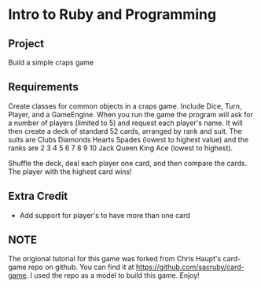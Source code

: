 # Intro to Ruby and Programming

## Project

Build a simple craps game

## Requirements

Create classes for common objects in a craps game. Include Dice, Turn, Player, and a GameEngine. When you run the game
the program will ask for a number of players (limited to 5) and request each player's name. It will then create a deck of standard
52 cards, arranged by rank and suit. The suits are Clubs Diamonds Hearts Spades (lowest to highest value) and the ranks
are 2 3 4 5 6 7 8 9 10 Jack Queen King Ace (lowest to highest).

Shuffle the deck, deal each player one card, and then compare the cards. The player with the highest card wins!

## Extra Credit

* Add support for player's to have more than one card

## NOTE

The origional tutorial for this game was forked from Chris Haupt's card-game repo on github. You can find it at https://github.com/sacruby/card-game. I used the repo as a model to build this game. Enjoy!

